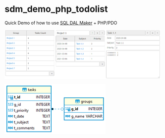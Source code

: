 # sdm_demo_php_todolist
Quick Demo of how to use [SQL DAL Maker](https://github.com/panedrone/sqldalmaker) + PHP/PDO

![demo-go.png](demo-go.png)

![erd.png](erd.png)
